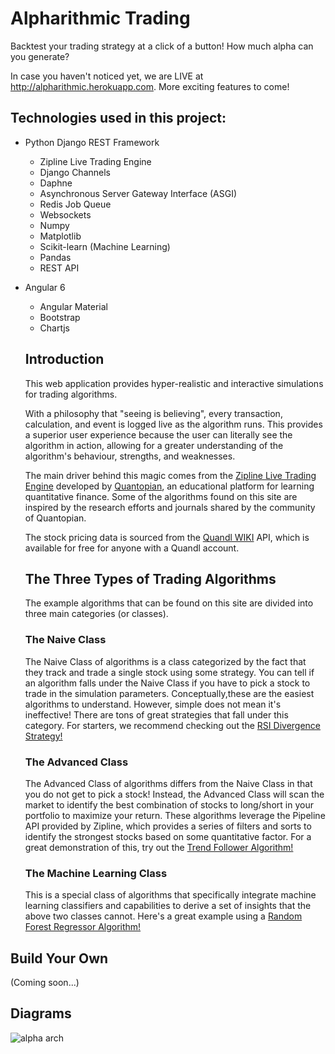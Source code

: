 # Alpharithmic Trading
Backtest your trading strategy at a click of a button! How much alpha can you generate?


In case you haven't noticed yet, we are LIVE at http://alpharithmic.herokuapp.com. More exciting features to come!

## Technologies used in this project:
* Python Django REST Framework
  * Zipline Live Trading Engine
  * Django Channels
  * Daphne
  * Asynchronous Server Gateway Interface (ASGI)
  * Redis Job Queue
  * Websockets
  * Numpy
  * Matplotlib
  * Scikit-learn (Machine Learning)
  * Pandas
  * REST API
* Angular 6
  * Angular Material
  * Bootstrap
  * Chartjs
  
  
  ## Introduction
  This web application provides hyper-realistic and interactive 
  simulations for trading algorithms. 
  
  With a philosophy that "seeing is believing", every transaction, calculation,
  and event is logged live as the algorithm runs. This provides a superior
  user experience because the user can literally see the algorithm in action, 
  allowing for a greater understanding of the algorithm's behaviour, strengths,
  and weaknesses.
  
  The main driver behind this magic comes from the [Zipline Live Trading Engine](https://www.zipline.io/)
  developed by [Quantopian](https://www.quantopian.com/), an educational platform for learning quantitative finance.
  Some of the algorithms found on this site are inspired by the research efforts and journals
  shared by the community of Quantopian.
  
  The stock pricing data is sourced from the [Quandl WIKI](https://www.quandl.com/databases/WIKIP) API,
  which is available for free for anyone with a Quandl account.
  
  
  ## The Three Types of Trading Algorithms
  The example algorithms that can be found on this site are divided into 
  three main categories (or classes).
  
  ### The Naive Class
  The Naive Class of algorithms is a class categorized by the fact
  that they track and trade a single stock using some strategy. You can tell
  if an algorithm falls under the Naive Class if you have to pick a stock to trade
  in the simulation parameters. Conceptually,these are the easiest algorithms to understand. However, simple does not
  mean it's ineffective! There are tons of great strategies that fall under this 
  category. For starters, we recommend checking out the 
  [RSI Divergence Strategy!](http://www.alpharithmic.herokuapp.com/algorithms/rsi-divergence)
  
  ### The Advanced Class
  The Advanced Class of algorithms differs from the Naive Class in that you do not
  get to pick a stock! Instead, the Advanced Class will scan the market to identify the
  best combination of stocks to long/short in your portfolio to maximize your return.
  These algorithms leverage the Pipeline API provided by Zipline, which provides a series
  of filters and sorts to identify the strongest stocks based on some quantitative factor.
  For a great demonstration of this, try out the 
  [Trend Follower Algorithm!](http://www.alpharithmic.herokuapp.com/algorithms/trend-follower)
  
  ### The Machine Learning Class
  This is a special class of algorithms that specifically integrate machine learning classifiers and
  capabilities to derive a set of insights that the above two classes cannot. Here's a great example
  using a [Random Forest Regressor Algorithm!](http://www.alpharithmic.herokuapp.com/algorithms/random-forest-regression)
  

 ## Build Your Own
 (Coming soon...)
 
 
 ## Diagrams
 ![alpha arch](https://user-images.githubusercontent.com/29148427/46925503-27204500-cffa-11e8-9c21-550dff245b13.jpg)

